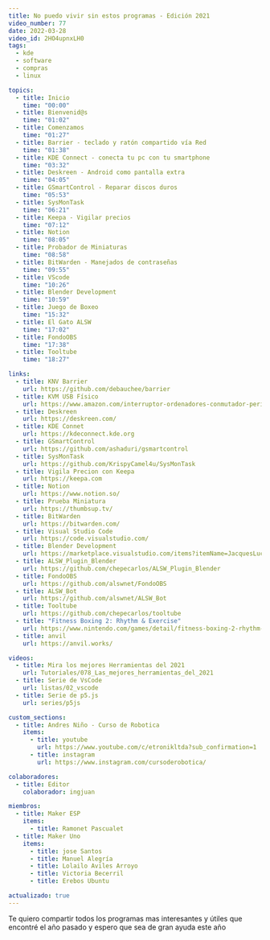 ```yaml
---
title: No puedo vivir sin estos programas - Edición 2021
video_number: 77
date: 2022-03-28
video_id: 2HO4upnxLH0
tags:
  - kde
  - software
  - compras
  - linux

topics:
  - title: Inicio
    time: "00:00"
  - title: Bienvenid@s
    time: "01:02"
  - title: Comenzamos
    time: "01:27"
  - title: Barrier - teclado y ratón compartido vía Red
    time: "01:38"
  - title: KDE Connect - conecta tu pc con tu smartphone
    time: "03:32"
  - title: Deskreen - Android como pantalla extra
    time: "04:05"
  - title: GSmartControl - Reparar discos duros
    time: "05:53"
  - title: SysMonTask
    time: "06:21"
  - title: Keepa - Vigilar precios
    time: "07:12"
  - title: Notion
    time: "08:05"
  - title: Probador de Miniaturas
    time: "08:58"
  - title: BitWarden - Manejados de contraseñas
    time: "09:55"
  - title: VScode
    time: "10:26"
  - title: Blender Development
    time: "10:59"
  - title: Juego de Boxeo
    time: "15:32"
  - title: El Gato ALSW
    time: "17:02"
  - title: FondoOBS
    time: "17:38"
  - title: Tooltube
    time: "18:27"

links:
  - title: KNV Barrier
    url: https://github.com/debauchee/barrier
  - title: KVM USB Físico
    url: https://www.amazon.com/interruptor-ordenadores-conmutador-perif%C3%A9rico-intercambio/dp/B07S7YNN3S
  - title: Deskreen
    url: https://deskreen.com/
  - title: KDE Connet
    url: https://kdeconnect.kde.org
  - title: GSmartControl
    url: https://github.com/ashaduri/gsmartcontrol
  - title: SysMonTask
    url: https://github.com/KrispyCamel4u/SysMonTask
  - title: Vigila Precion con Keepa
    url: https://keepa.com
  - title: Notion
    url: https://www.notion.so/
  - title: Prueba Miniatura
    url: https://thumbsup.tv/
  - title: BitWarden
    url: https://bitwarden.com/
  - title: Visual Studio Code
    url: https://code.visualstudio.com/
  - title: Blender Development
    url: https://marketplace.visualstudio.com/items?itemName=JacquesLucke.blender-development
  - title: ALSW_Plugin_Blender
    url: https://github.com/chepecarlos/ALSW_Plugin_Blender
  - title: FondoOBS
    url: https://github.com/alswnet/FondoOBS
  - title: ALSW_Bot
    url: https://github.com/alswnet/ALSW_Bot
  - title: Tooltube
    url: https://github.com/chepecarlos/tooltube
  - title: "Fitness Boxing 2: Rhythm & Exercise"
    url: https://www.nintendo.com/games/detail/fitness-boxing-2-rhythm-and-exercise-switch/
  - title: anvil
    url: https://anvil.works/

videos:
  - title: Mira los mejores Herramientas del 2021
    url: Tutoriales/078_Las_mejores_herramientas_del_2021
  - title: Serie de VsCode
    url: listas/02_vscode
  - title: Serie de p5.js
    url: series/p5js

custom_sections:
  - title: Andres Niño - Curso de Robotica
    items:
      - title: youtube
        url: https://www.youtube.com/c/etronikltda?sub_confirmation=1
      - title: instagram
        url: https://www.instagram.com/cursoderobotica/

colaboradores:
  - title: Editor
    colaborador: ingjuan

miembros:
  - title: Maker ESP
    items:
      - title: Ramonet Pascualet
  - title: Maker Uno
    items:
      - title: jose Santos
      - title: Manuel Alegría
      - title: Lolailo Aviles Arroyo
      - title: Victoria Becerril
      - title: Erebos Ubuntu

actualizado: true
---
```


Te quiero compartir todos los programas mas interesantes y útiles que encontré el año pasado y espero que sea de gran ayuda este año
